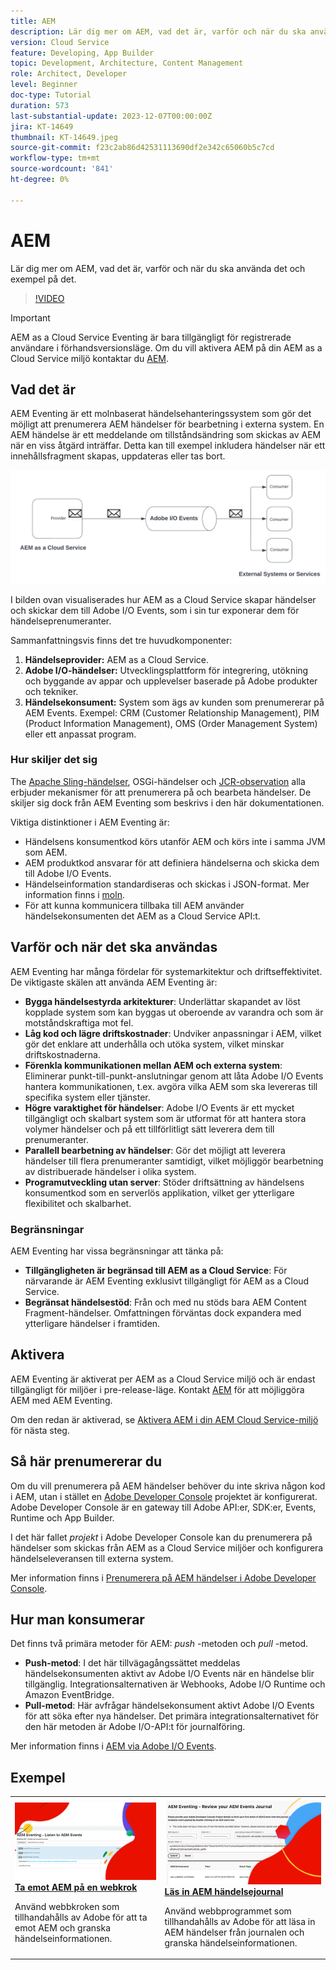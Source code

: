 ```yaml
---
title: AEM
description: Lär dig mer om AEM, vad det är, varför och när du ska använda det och exempel på det.
version: Cloud Service
feature: Developing, App Builder
topic: Development, Architecture, Content Management
role: Architect, Developer
level: Beginner
doc-type: Tutorial
duration: 573
last-substantial-update: 2023-12-07T00:00:00Z
jira: KT-14649
thumbnail: KT-14649.jpeg
source-git-commit: f23c2ab86d42531113690df2e342c65060b5c7cd
workflow-type: tm+mt
source-wordcount: '841'
ht-degree: 0%

---
```



# AEM

Lär dig mer om AEM, vad det är, varför och när du ska använda det och exempel på det.

>[!VIDEO](https://video.tv.adobe.com/v/3426686?quality=12&learn=on)

>[!IMPORTANT]
>
>AEM as a Cloud Service Eventing är bara tillgängligt för registrerade användare i förhandsversionsläge. Om du vill aktivera AEM på din AEM as a Cloud Service miljö kontaktar du [AEM](mailto:grp-aem-events@adobe.com).

## Vad det är

AEM Eventing är ett molnbaserat händelsehanteringssystem som gör det möjligt att prenumerera AEM händelser för bearbetning i externa system. En AEM händelse är ett meddelande om tillståndsändring som skickas av AEM när en viss åtgärd inträffar. Detta kan till exempel inkludera händelser när ett innehållsfragment skapas, uppdateras eller tas bort.

![AEM](./assets/aem-eventing.png)

I bilden ovan visualiserades hur AEM as a Cloud Service skapar händelser och skickar dem till Adobe I/O Events, som i sin tur exponerar dem för händelseprenumeranter.

Sammanfattningsvis finns det tre huvudkomponenter:

1. **Händelseprovider:** AEM as a Cloud Service.
1. **Adobe I/O-händelser:** Utvecklingsplattform för integrering, utökning och byggande av appar och upplevelser baserade på Adobe produkter och tekniker.
1. **Händelsekonsument:** System som ägs av kunden som prenumererar på AEM Events. Exempel: CRM (Customer Relationship Management), PIM (Product Information Management), OMS (Order Management System) eller ett anpassat program.

### Hur skiljer det sig

The [Apache Sling-händelser](https://sling.apache.org/documentation/bundles/apache-sling-eventing-and-job-handling.html), OSGi-händelser och [JCR-observation](https://jackrabbit.apache.org/oak/docs/features/observation.html) alla erbjuder mekanismer för att prenumerera på och bearbeta händelser. De skiljer sig dock från AEM Eventing som beskrivs i den här dokumentationen.

Viktiga distinktioner i AEM Eventing är:

- Händelsens konsumentkod körs utanför AEM och körs inte i samma JVM som AEM.
- AEM produktkod ansvarar för att definiera händelserna och skicka dem till Adobe I/O Events.
- Händelseinformation standardiseras och skickas i JSON-format. Mer information finns i [moln](https://cloudevents.io/).
- För att kunna kommunicera tillbaka till AEM använder händelsekonsumenten det AEM as a Cloud Service API:t.


## Varför och när det ska användas

AEM Eventing har många fördelar för systemarkitektur och driftseffektivitet. De viktigaste skälen att använda AEM Eventing är:

- **Bygga händelsestyrda arkitekturer**: Underlättar skapandet av löst kopplade system som kan byggas ut oberoende av varandra och som är motståndskraftiga mot fel.
- **Låg kod och lägre driftskostnader**: Undviker anpassningar i AEM, vilket gör det enklare att underhålla och utöka system, vilket minskar driftskostnaderna.
- **Förenkla kommunikationen mellan AEM och externa system**: Eliminerar punkt-till-punkt-anslutningar genom att låta Adobe I/O Events hantera kommunikationen, t.ex. avgöra vilka AEM som ska levereras till specifika system eller tjänster.
- **Högre varaktighet för händelser**: Adobe I/O Events är ett mycket tillgängligt och skalbart system som är utformat för att hantera stora volymer händelser och på ett tillförlitligt sätt leverera dem till prenumeranter.
- **Parallell bearbetning av händelser**: Gör det möjligt att leverera händelser till flera prenumeranter samtidigt, vilket möjliggör bearbetning av distribuerade händelser i olika system.
- **Programutveckling utan server**: Stöder driftsättning av händelsens konsumentkod som en serverlös applikation, vilket ger ytterligare flexibilitet och skalbarhet.

### Begränsningar

AEM Eventing har vissa begränsningar att tänka på:

- **Tillgängligheten är begränsad till AEM as a Cloud Service**: För närvarande är AEM Eventing exklusivt tillgängligt för AEM as a Cloud Service.
- **Begränsat händelsestöd**: Från och med nu stöds bara AEM Content Fragment-händelser. Omfattningen förväntas dock expandera med ytterligare händelser i framtiden.

## Aktivera

AEM Eventing är aktiverat per AEM as a Cloud Service miljö och är endast tillgängligt för miljöer i pre-release-läge. Kontakt [AEM](mailto:grp-aem-events@adobe.com) för att möjliggöra AEM med AEM Eventing.

Om den redan är aktiverad, se [Aktivera AEM i din AEM Cloud Service-miljö](https://developer.adobe.com/experience-cloud/experience-manager-apis/guides/events/#enable-aem-events-on-your-aem-cloud-service-environment) för nästa steg.

## Så här prenumererar du

Om du vill prenumerera på AEM händelser behöver du inte skriva någon kod i AEM, utan i stället en [Adobe Developer Console](https://developer.adobe.com/) projektet är konfigurerat. Adobe Developer Console är en gateway till Adobe API:er, SDK:er, Events, Runtime och App Builder.

I det här fallet _projekt_ i Adobe Developer Console kan du prenumerera på händelser som skickas från AEM as a Cloud Service miljöer och konfigurera händelseleveransen till externa system.

Mer information finns i [Prenumerera på AEM händelser i Adobe Developer Console](https://developer.adobe.com/experience-cloud/experience-manager-apis/guides/events/#how-to-subscribe-to-aem-events-in-the-adobe-developer-console).

## Hur man konsumerar

Det finns två primära metoder för AEM: _push_ -metoden och _pull_ -metod.

- **Push-metod**: I det här tillvägagångssättet meddelas händelsekonsumenten aktivt av Adobe I/O Events när en händelse blir tillgänglig. Integrationsalternativen är Webhooks, Adobe I/O Runtime och Amazon EventBridge.
- **Pull-metod**: Här avfrågar händelsekonsument aktivt Adobe I/O Events för att söka efter nya händelser. Det primära integrationsalternativet för den här metoden är Adobe I/O-API:t för journalföring.

Mer information finns i [AEM via Adobe I/O Events](https://developer.adobe.com/experience-cloud/experience-manager-apis/guides/events/#aem-events-processing-via-adobe-io).

## Exempel

<table>
  <tr>
    <td>
        <a  href="./examples/webhook.md"><img alt="Ta emot AEM på en webkrok" src="./assets/examples/webhook/Eventing-webhook.png"/></a>
        <div><strong><a href="./examples/webhook.md">Ta emot AEM på en webkrok</a></strong></div>
        <p>
          Använd webbkroken som tillhandahålls av Adobe för att ta emot AEM och granska händelseinformationen.
        </p>
      </td>
      <td>
        <a  href="./examples/journaling.md"><img alt="Läs in AEM händelsejournal" src="./assets/examples/journaling/eventing-journal.png"/></a>
        <div><strong><a href="./examples/journaling.md">Läs in AEM händelsejournal</a></strong></div>
        <p>
          Använd webbprogrammet som tillhandahålls av Adobe för att läsa in AEM händelser från journalen och granska händelseinformationen.
        </p>
      </td>
    </tr>
</table>
